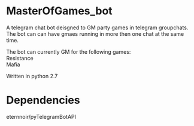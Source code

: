 # MasterOfGames_bot
A telegram chat bot deisgned to GM party games in telegram groupchats. 
The bot can can have gmaes running in more then one chat at the same time.  

The bot can currently GM for the following games:    
Resistance     
Mafia    

Written in python 2.7  

# Dependencies
eternnoir/pyTelegramBotAPI
